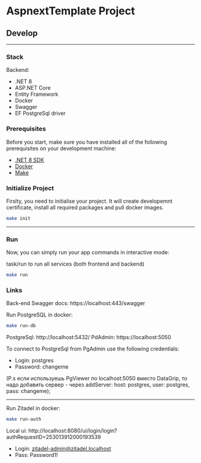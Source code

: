 # AspnextTemplate Project

## Develop

---

### Stack

Backend:

- .NET 8
- ASP.NET Core
- Entity Framework
- Docker
- Swagger
  <!--#if(UsePostgreSql) -->
- EF PostgreSql driver
<!--#endif -->

### Prerequisites

Before you start, make sure you have installed all of the following prerequisites on your development machine:

- [.NET 8 SDK](https://dotnet.microsoft.com/download/dotnet/6.0)
- [Docker](https://www.docker.com/)
- [Make]()

### Initialize Project

Firslty, you need to initialise your project. It will create developemnt certificate, install all required packages and pull docker images.

```sh
make init
```

---

### Run

Now, you can simply run your app commands in interactive mode:

task/run to run all services (both frontend and backend)

```sh
make run
```

### Links

Back-end Swagger docs: https://localhost:443/swagger

<!--#if(UsePostgreSql) -->
Run PostgreSQL in docker:
```sh
make run-db
```

PostgreSql: http://localhost:5432/
PdAdmin: https://localhost:5050

To connect to PostgreSql from PgAdmin use the following credentials:

- Login: postgres
- Password: changeme

(P.s если используешь PgViewer по localhost:5050 вместо DataGrip, то надо добавить сервер - через addServer:
host: postgres, user: postgres, pass: changeme);

<!--#endif -->

---

<!--#if(AddZitadelAuth) -->
Run Zitadel in docker:
```sh
make run-auth
```

Local ui: http://localhost:8080/ui/login/login?authRequestID=253013912000193539

- Login: zitadel-admin@zitadel.localhost
- Pass: Password1!

<!--#endif -->
